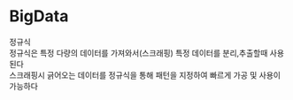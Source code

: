 # BigData
정규식<br>
정규식은 특정 다량의 데이터를 가져와서(스크래핑) 특정 데이터를 분리,추출할때 사용된다<br>
스크래핑시 긁어오는 데이터를 정규식을 통해 패턴을 지정하여 빠르게 가공 및 사용이 가능하다






